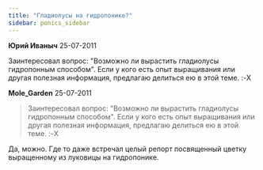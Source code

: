 ```yaml
---
title: "Гладиолусы на гидропонике?"
sidebar: ponics_sidebar
---
```


**Юрий Иваныч** 25-07-2011

Заинтересовал вопрос: "Возможно ли вырастить гладиолусы гидропонным способом". Если у кого есть опыт выращивания или другая полезная информация, предлагаю делиться ею в этой теме. :-X


**Mole_Garden** 25-07-2011

> Заинтересовал вопрос: "Возможно ли вырастить гладиолусы гидропонным способом". Если у кого есть опыт выращивания или другая полезная информация, предлагаю делиться ею в этой теме. :-X

Да, можно. Где то даже встречал целый репорт посвященный цветку выращенному из луковицы на гидропонике. 


